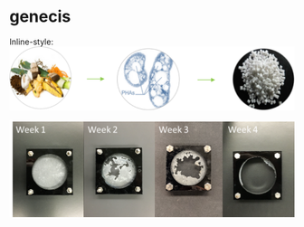 # genecis

Inline-style: 
![alt text](https://github.com/genecis-eriksen/genecis/blob/master/Genecis%20Images/Genecis%20PHA%20Conversion.png "Genecis PHA Conversion")

![alt text](https://github.com/genecis-eriksen/genecis/blob/master/Genecis%20Images/Genecis%20PHA%20biodegrade.png "Genecis Biodegredation")
